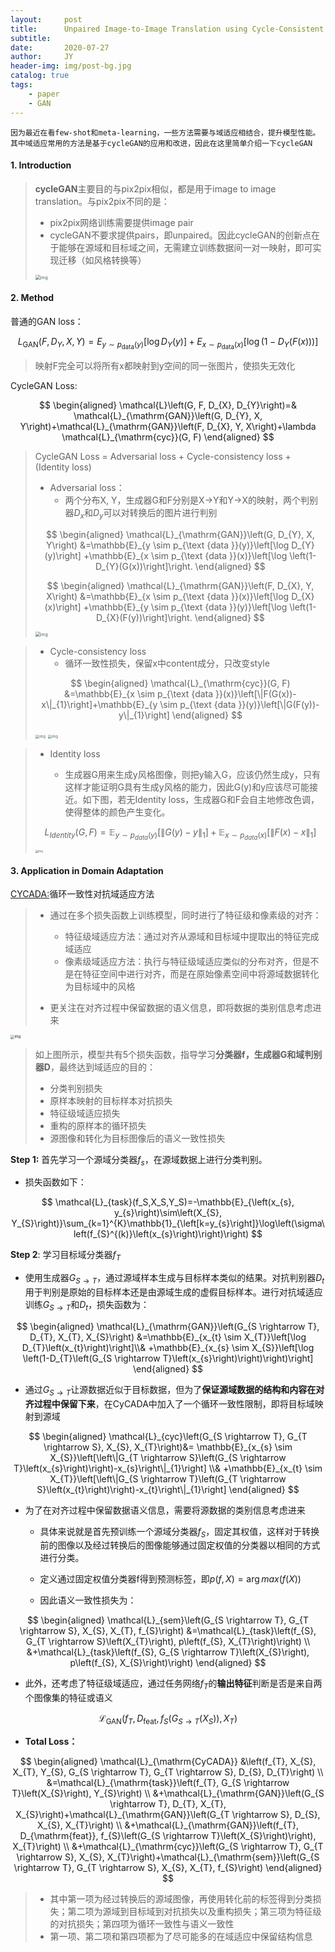 ```yaml
---
layout:     post
title:      Unpaired Image-to-Image Translation using Cycle-Consistent Adversarial Networks
subtitle:   
date:       2020-07-27
author:     JY
header-img: img/post-bg.jpg
catalog: true
tags:
    - paper
    - GAN
---
```


`因为最近在看few-shot和meta-learning，一些方法需要与域适应相结合，提升模型性能。其中域适应常用的方法是基于cycleGAN的应用和改进，因此在这里简单介绍一下cycleGAN`




#### 1. Introduction

> **cycleGAN**主要目的与pix2pix相似，都是用于image to image translation。与pix2pix不同的是：
>
> - pix2pix网络训练需要提供image pair
> - cycleGAN不要求提供pairs，即unpaired。因此cycleGAN的创新点在于能够在源域和目标域之间，无需建立训练数据间一对一映射，即可实现迁移（如风格转换等）
>
> <img src="https://github.com/ZJU-CVs/zju-cvs.github.io/raw/master/img/gan/1.png" alt="img" style="zoom:50%;" />



#### 2. Method

普通的GAN loss：

$$
L_{\mathrm{GAN}}\left(F, D_{Y}, X, Y\right)=E_{y \sim p_{\mathrm{data}}(y)}\left[\log D_{Y}(y)\right]+E_{x \sim p_{\mathrm{data}}(x)}\left[\log \left(1-D_{Y}(F(x))\right)\right]
$$


> 映射F完全可以将所有x都映射到y空间的同一张图片，使损失无效化



CycleGAN Loss:

$$
\begin{aligned}
\mathcal{L}\left(G, F, D_{X}, D_{Y}\right)=& \mathcal{L}_{\mathrm{GAN}}\left(G, D_{Y}, X, Y\right)+\mathcal{L}_{\mathrm{GAN}}\left(F, D_{X}, Y, X\right)+\lambda \mathcal{L}_{\mathrm{cyc}}(G, F)
\end{aligned}
$$

> CycleGAN Loss = Adversarial loss + Cycle-consistency loss + (Identity loss)            
>
> - Adversarial loss：
>   - 两个分布X, Y，生成器G和F分别是X->Y和Y->X的映射，两个判别器$D_x$和$D_y$可以对转换后的图片进行判别                       
>
> $$
> \begin{aligned}
> \mathcal{L}_{\mathrm{GAN}}\left(G, D_{Y}, X, Y\right) &=\mathbb{E}_{y \sim p_{\text {data }}(y)}\left[\log D_{Y}(y)\right] +\mathbb{E}_{x \sim p_{\text {data }}(x)}\left[\log \left(1-D_{Y}(G(x))\right]\right.
> \end{aligned}
> $$
>
> $$
> \begin{aligned}
> \mathcal{L}_{\mathrm{GAN}}\left(F, D_{X}, Y, X\right) &=\mathbb{E}_{x \sim p_{\text {data }}(x)}\left[\log D_{X}(x)\right] +\mathbb{E}_{y \sim p_{\text {data }}(y)}\left[\log \left(1-D_{X}(F(y))\right]\right.
> \end{aligned}
> $$
>
> <img src="https://github.com/ZJU-CVs/zju-cvs.github.io/raw/master/img/gan/2.png" alt="img" style="zoom:50%;" />

> - Cycle-consistency loss
>   - 循环一致性损失，保留x中content成分，只改变style             
>
> $$
> \begin{aligned}
>   \mathcal{L}_{\mathrm{cyc}}(G, F) &=\mathbb{E}_{x \sim p_{\text {data }}(x)}\left[\|F(G(x))-x\|_{1}\right]+\mathbb{E}_{y \sim p_{\text {data }}(y)}\left[\|G(F(y))-y\|_{1}\right]
>   \end{aligned}
> $$
>
> <img src="https://github.com/ZJU-CVs/zju-cvs.github.io/raw/master/img/gan/3.png" alt="img" style="zoom:40%;" />
>
> <img src="https://github.com/ZJU-CVs/zju-cvs.github.io/raw/master/img/gan/4.png" alt="img" style="zoom:40%;" />

> - Identity loss
>
>   - 生成器G用来生成y风格图像，则把y输入G，应该仍然生成y，只有这样才能证明G具有生成y风格的能力，因此G(y)和y应该尽可能接近。如下图，若无Identity loss，生成器G和F会自主地修改色调，使得整体的颜色产生变化。    
>
>       
> $$
> L_{Identity}(G, F)=\mathbb{E}_{y \sim p_{data}(y)}\left[\|G(y)-y\|_{1}\right]+\mathbb{E}_{x \sim p_{data}(x)}\left[\|F(x)-x\|_{1}\right]
> $$
>
> 
>
> <img src="https://github.com/ZJU-CVs/zju-cvs.github.io/raw/master/img/gan/5.png" alt="img" style="zoom:30%;" />



#### 3. Application in Domain Adaptation

[CYCADA:](https://arxiv.org/pdf/1711.03213.pdf)循环一致性对抗域适应方法

> - 通过在多个损失函数上训练模型，同时进行了特征级和像素级的对齐：
>   - 特征级域适应方法：通过对齐从源域和目标域中提取出的特征完成域适应
>   - 像素级域适应方法：执行与特征级域适应类似的分布对齐，但是不是在特征空间中进行对齐，而是在原始像素空间中将源域数据转化为目标域中的风格
>
> - 更关注在对齐过程中保留数据的语义信息，即将数据的类别信息考虑进来



<img src="https://github.com/ZJU-CVs/zju-cvs.github.io/raw/master/img/gan/6.png" alt="img" style="zoom:40%;" />

> 如上图所示，模型共有5个损失函数，指导学习**分类器f，生成器G和域判别器D**，最终达到域适应的目的：
>
> - 分类判别损失
> - 原样本映射的目标样本对抗损失
> - 特征级域适应损失
> - 重构的原样本的循环损失
> - 源图像和转化为目标图像后的语义一致性损失



**Step 1:**  首先学习一个源域分类器$f_s$，在源域数据上进行分类判别。

- 损失函数如下：    

$$
\mathcal{L}_{task}(f_S,X_S,Y_S)=-\mathbb{E}_{\left(x_{s}, y_{s}\right)\sim\left(X_{S}, Y_{S}\right)}\sum_{k=1}^{K}\mathbb{1}_{\left[k=y_{s}\right]}\log\left(\sigma\left(f_{S}^{(k)}\left(x_{s}\right)\right)\right)
$$



**Step 2**: 学习目标域分类器$f_T$

- 使用生成器$G_{S\rightarrow T}$，通过源域样本生成与目标样本类似的结果。对抗判别器$D_t$用于判别是原始的目标样本还是由源域生成的虚假目标样本。进行对抗域适应训练$G_{S\rightarrow T}$和$D_t$，损失函数为：

$$
\begin{aligned}
\mathcal{L}_{\mathrm{GAN}}\left(G_{S \rightarrow T}, D_{T}, X_{T}, X_{S}\right) &=\mathbb{E}_{x_{t} \sim X_{T}}\left[\log D_{T}\left(x_{t}\right)\right]\\& +\mathbb{E}_{x_{s} \sim X_{S}}\left[\log \left(1-D_{T}\left(G_{S \rightarrow T}\left(x_{s}\right)\right)\right)\right]
\end{aligned}
$$



- 通过$G_{S\rightarrow T}$让源数据近似于目标数据，但为了**保证源域数据的结构和内容在对齐过程中保留下来**，在CyCADA中加入了一个循环一致性限制，即将目标域映射到源域

$$
\begin{aligned}
\mathcal{L}_{cyc}\left(G_{S \rightarrow T}, G_{T \rightarrow S}, X_{S}, X_{T}\right)&= \mathbb{E}_{x_{s} \sim X_{S}}\left[\left\|G_{T \rightarrow S}\left(G_{S \rightarrow T}\left(x_{s}\right)\right)-x_{s}\right\|_{1}\right] \\& +\mathbb{E}_{x_{t} \sim X_{T}}\left[\left\|G_{S \rightarrow T}\left(G_{T \rightarrow S}\left(x_{t}\right)\right)-x_{t}\right\|_{1}\right]
\end{aligned}
$$



- 为了在对齐过程中保留数据语义信息，需要将源数据的类别信息考虑进来

  - 具体来说就是首先预训练一个源域分类器$f_S$，固定其权值，这样对于转换前的图像以及经过转换后的图像能够通过固定权值的分类器以相同的方式进行分类。
  - 定义通过固定权值分类器f得到预测标签，即$p(f,X)=\arg max(f(X))$

  

  - 因此语义一致性损失为：

$$
\begin{aligned}
\mathcal{L}_{sem}\left(G_{S \rightarrow T}, G_{T \rightarrow S}, X_{S}, X_{T}, f_{S}\right) &=\mathcal{L}_{task}\left(f_{S}, G_{T \rightarrow S}\left(X_{T}\right), p\left(f_{S}, X_{T}\right)\right) \\ &+\mathcal{L}_{task}\left(f_{S}, G_{S \rightarrow T}\left(X_{S}\right), p\left(f_{S}, X_{S}\right)\right)
\end{aligned}
$$



- 此外，还考虑了特征级域适应，通过任务网络$f_T$的**输出特征**判断是否是来自两个图像集的特征或语义

$$
\mathcal{L}_{\mathrm{GAN}}\left(f_{T}, D_{\mathrm{feat}}, f_{S}\left(G_{S \rightarrow T}\left(X_{S}\right)\right), X_{T}\right)
$$



- **Total Loss：**

$$
\begin{aligned}
\mathcal{L}_{\mathrm{CyCADA}} &\left(f_{T}, X_{S}, X_{T}, Y_{S}, G_{S \rightarrow T}, G_{T \rightarrow S}, D_{S}, D_{T}\right) \\
&=\mathcal{L}_{\mathrm{task}}\left(f_{T}, G_{S \rightarrow T}\left(X_{S}\right), Y_{S}\right) \\
&+\mathcal{L}_{\mathrm{GAN}}\left(G_{S \rightarrow T}, D_{T}, X_{T}, X_{S}\right)+\mathcal{L}_{\mathrm{GAN}}\left(G_{T \rightarrow S}, D_{S}, X_{S}, X_{T}\right) \\
&+\mathcal{L}_{\mathrm{GAN}}\left(f_{T}, D_{\mathrm{feat}}, f_{S}\left(G_{S \rightarrow T}\left(X_{S}\right)\right), X_{T}\right) \\
&+\mathcal{L}_{\mathrm{cyc}}\left(G_{S \rightarrow T}, G_{T \rightarrow S}, X_{S}, X_{T}\right)+\mathcal{L}_{\mathrm{sem}}\left(G_{S \rightarrow T}, G_{T \rightarrow S}, X_{S}, X_{T}, f_{S}\right)
\end{aligned}
$$

> - 其中第一项为经过转换后的源域图像，再使用转化前的标签得到分类损失；第二项为源域到目标域到对抗损失以及重构损失；第三项为特征级的对抗损失；第四项为循环一致性与语义一致性
> - 第一项、第二项和第四项都为了尽可能多的在域适应中保留结构信息

